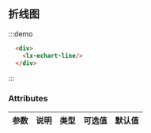 ## 折线图


:::demo
```html
  <div>
    <lx-echart-line/>
  </div>
```
:::

### Attributes

| 参数        | 说明           | 类型    | 可选值                                             | 默认值 |
| ----------- | -------------- | ------- | -------------------------------------------------- | ------ |
